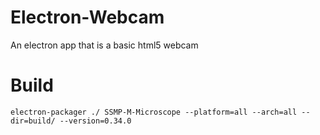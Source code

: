 # Electron-Webcam
An electron app that is a basic html5 webcam

# Build


````
electron-packager ./ SSMP-M-Microscope --platform=all --arch=all --dir=build/ --version=0.34.0

````
